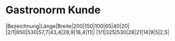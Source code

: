 # Gastronorm Kunde

|Bezeichnung|Länge|Breite|200|150|100|65|40|20|
|2/1|650|530|57,7|43,4|28,9|18,4|11||
|1/1|325|530|28|21|14|9|5|2,5|